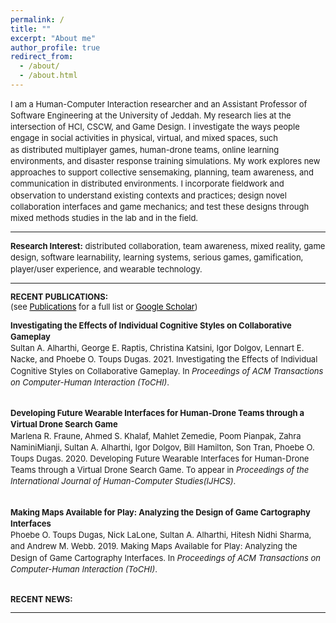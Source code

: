 ```yaml
---
permalink: /
title: ""
excerpt: "About me"
author_profile: true
redirect_from: 
  - /about/
  - /about.html
---
```

  
<font size="-1">

<p style="line-height:140%">I am a Human-Computer Interaction researcher and an Assistant Professor of Software Engineering at the University of Jeddah. My research lies at the intersection of HCI, CSCW, and Game Design. I investigate the ways people engage in social activities in physical, virtual, and mixed spaces, such as distributed multiplayer games, human-drone teams, online learning environments, and disaster response training simulations. My work explores new approaches to support collective sensemaking, planning, team awareness, and communication in distributed environments. I incorporate fieldwork and observation to understand existing contexts and practices; design novel collaboration interfaces and game mechanics; and test these designs through mixed methods studies in the lab and in the field.</p>

<hr />

<p style="line-height:140%"><strong>Research Interest:</strong> distributed collaboration, team awareness, mixed reality, <span class="lt-line-clamp__line lt-line-clamp__line--last">game design, software learnability, learning systems, </span>serious games, gamification, player/<span class="lt-line-clamp__line">user experience,</span> and <span class="lt-line-clamp__line lt-line-clamp__line--last">wearable technology.</span>

<hr />

<strong>RECENT PUBLICATIONS:</strong> <br>
(see <a href="https://salharthi.github.io/Mypage/publications/" style="color:black">Publications</a> for a full list or <a href="https://scholar.google.com/citations?user=rqLNHCIAAAAJ&hl=en" style="color:black">Google Scholar</a>)


<p style="line-height:140%"><strong>Investigating the Effects of Individual Cognitive Styles on Collaborative Gameplay</strong><br> Sultan A. Alharthi, George E. Raptis, Christina Katsini, Igor Dolgov, Lennart E. Nacke, and Phoebe O. Toups Dugas. 2021. Investigating the Effects of Individual Cognitive Styles on Collaborative Gameplay. In <em>Proceedings of ACM Transactions on Computer-Human Interaction (ToCHI)</em>. <br><br>


<p style="line-height:140%"><strong>Developing Future Wearable Interfaces for Human-Drone Teams through a Virtual Drone Search Game</strong><br>Marlena R. Fraune, Ahmed S. Khalaf, Mahlet Zemedie, Poom Pianpak, Zahra NaminiMianji, Sultan A. Alharthi, Igor Dolgov, Bill Hamilton, Son Tran, Phoebe O. Toups Dugas. 2020. Developing Future Wearable Interfaces for Human-Drone Teams through a Virtual Drone Search Game. To appear in <em>Proceedings of the International Journal of Human-Computer Studies(IJHCS)</em>. <br><br>


<p style="line-height:140%"><strong>Making Maps Available for Play: Analyzing the Design of Game Cartography Interfaces</strong><br> Phoebe O. Toups Dugas, Nick LaLone, Sultan A. Alharthi, Hitesh Nidhi Sharma, and Andrew M. Webb. 2019. Making Maps Available for Play: Analyzing the Design of Game Cartography Interfaces. In <em>Proceedings of ACM Transactions on Computer-Human Interaction (ToCHI)</em>. <br><br>


<strong>RECENT NEWS:</strong> <br> 

<hr />
